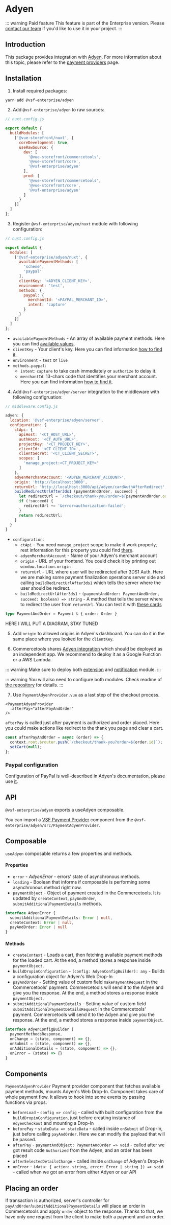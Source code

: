 # Adyen <Badge text="Enterprise" type="info" />

::: warning Paid feature
This feature is part of the Enterprise version. Please [contact our team](https://www.vuestorefront.io/contact/sales) if you'd like to use it in your project.
:::

## Introduction

This package provides integration with [Adyen](https://www.adyen.com/). For more information about this topic, please refer to the [payment providers](../guide/checkout.html#payment-providers) page.

## Installation

1. Install required packages:

```sh
yarn add @vsf-enterprise/adyen
```

2. Add `@vsf-enterprise/adyen` to raw sources:
```js
// nuxt.config.js

export default {
  buildModules: [
    ['@vue-storefront/nuxt', {
      coreDevelopment: true,
      useRawSource: {
        dev: [
          '@vue-storefront/commercetools',
          '@vue-storefront/core',
          '@vsf-enterprise/adyen'
        ],
        prod: [
          '@vue-storefront/commercetools',
          '@vue-storefront/core',
          '@vsf-enterprise/adyen'
        ]
      }
    }]
  ]
};
```

3. Register `@vsf-enterprise/adyen/nuxt` module with following configuration:

```js
// nuxt.config.js

export default {
  modules: [
    ['@vsf-enterprise/adyen/nuxt', {
      availablePaymentMethods: [
        'scheme',
        'paypal'
      ],
      clientKey: '<ADYEN_CLIENT_KEY>',
      environment: 'test',
      methods: {
        paypal: {
          merchantId: '<PAYPAL_MERCHANT_ID>',
          intent: 'capture'
        }
      }
    }]
  ]
};
```

* `availablePaymentMethods` - An array of available payment methods. Here you can find [available values](https://docs.adyen.com/payment-methods).
* `clientKey` - Your client's key. Here you can find information [how to find it](https://docs.adyen.com/development-resources/client-side-authentication#get-your-client-key).
* `environment` - `test` or `live`
* `methods.paypal`:
  * `intent`: `capture` to take cash immediately or `authorize` to delay it.
  * `merchantId`: 13-chars code that identifies your merchant account. Here you can find information [how to find it](https://www.paypal.com/us/smarthelp/article/FAQ3850).


4. Add `@vsf-enterprise/adyen/server` integration to the middleware with following configruation:
```js
// middleware.config.js

adyen: {
  location: '@vsf-enterprise/adyen/server',
  configuration: {
    ctApi: {
      apiHost: '<CT_HOST_URL>',
      authHost: '<CT_AUTH_URL>',
      projectKey: '<CT_PROJECT_KEY>',
      clientId: '<CT_CLIENT_ID>',
      clientSecret: '<CT_CLIENT_SECRET>',
      scopes: [
        'manage_project:<CT_PROJECT_KEY>'
      ]
    },
    adyenMerchantAccount: '<ADYEN_MERCHANT_ACCOUNT>',
    origin: 'http://localhost:3000',
    returnUrl: 'http://localhost:3000/api/adyen/cardAuthAfterRedirect',
    buildRedirectUrlAfter3ds1 (paymentAndOrder, succeed) {
      let redirectUrl = `/checkout/thank-you?order=${paymentAndOrder.order.id}`;
      if (!succeed) {
        redirectUrl += '&error=authorization-failed';
      }
      return redirectUrl;
    }
  }
}
```

* `configuration`:
  * `ctApi` - You need `manage_project` scope to make it work properly, rest information for this property you could find [there](../commercetools/getting-started.html#configuring-your-commercetools-integration).
  * `adyenMerchantAccount` - Name of your Adyen's merchant account
  * `origin` - URL of your frontend. You could check it by printing out `window.location.origin`
  * `returnUrl` - URL where user will be redirected after 3DS1 Auth. Here we are making some payment finalization operations server side and calling `buildRedirectUrlAfter3ds1` which tells the server where the user should be redirect.
  * `buildRedirectUrlAfter3ds1` - `(paymentAndOrder: PaymentAndOrder, succeed: boolean) => string` - A method that tells the server where to redirect the user from `returnUrl`. You can test it with [these cards](https://docs.adyen.com/development-resources/test-cards/test-card-numbers#test-3d-secure-authentication)

```ts
type PaymentAndOrder = Payment & { order: Order }
```

HERE I WILL PUT A DIAGRAM, STAY TUNED


5. Add `origin` to allowed origins in Adyen's dashboard. You can do it in the same place where you looked for the `clientKey`.

6. Commercetools shares [Adyen integration](https://github.com/commercetools/commercetools-adyen-integration) which should be deployed as an independent app. We recommend to deploy it as a Google Function or a AWS Lambda.

::: warning
Make sure to deploy both [extension](https://github.com/commercetools/commercetools-adyen-integration/tree/master/extension) and [notification](https://github.com/commercetools/commercetools-adyen-integration/tree/master/notification) module.
:::

::: warning
You will also need to configure both modules. Check readme of [the repository](https://github.com/commercetools/commercetools-adyen-integration) for details.
:::

7. Use `PaymentAdyenProvider.vue` as a last step of the checkout process.
```vue
<PaymentAdyenProvider
  :afterPay="afterPayAndOrder"
/>
```

`afterPay` is called just after payment is authorized and order placed. Here you could make actions like redirect to the thank you page and clear a cart.
```js
const afterPayAndOrder = async (order) => {
  context.root.$router.push(`/checkout/thank-you?order=${order.id}`);
  setCart(null);
};
```

### Paypal configuration
Configuration of PayPal is well-described in Adyen's documentation, please use [it](https://docs.adyen.com/payment-methods/paypal/web-drop-in).

## API
`@vsf-enterprise/adyen` exports a useAdyen composable.

You can import a [VSF Payment Provider](../commercetools/getting-started.html#configuring-your-commercetools-integration) component from the `@vsf-enterprise/adyen/src/PaymentAdyenProvider`.

## Composable
`useAdyen` composable returns a few properties and methods.

#### Properties
* `error` - _AdyenError_ - errors' state of asynchronous methods.
* `loading` - Boolean that informs if composable is performing some asynchronous method right now.
* `paymentObject` - Object of payment created in the Commercetools. It is updated by `createContext`, `payAndOrder`, `submitAdditionalPaymentDetails` methods.

```ts
interface AdyenError {
  submitAdditionalPaymentDetails: Error | null,
  createContext: Error | null,
  payAndOrder: Error | null
}
```

#### Methods
* `createContext` - Loads a cart, then fetching available payment methods for the loaded cart. At the end, a method stores a response inside `paymentObject`.
* `buildDropinConfiguration` - `(config: AdyenConfigBuilder): any` - Builds a configuration object for Adyen's Web Drop-In
* `payAndOrder` - Setting value of custom field `makePaymentRequest` in the Commercetools' payment. Commercetools will send it to the Adyen and give you the response. At the end, a method stores a response inside `paymentObject`.
* `submitAdditionalPaymentDetails` - Setting value of custom field `submitAdditionalPaymentDetailsRequest` in the Commercetools' payment. Commercetools will send it to the Adyen and give you the response. At the end, a method stores a response inside `paymentObject`.

```ts
interface AdyenConfigBuilder {
  paymentMethodsResponse,
  onChange = (state, component) => {},
  onSubmit = (state, component) => {},
  onAdditionalDetails = (state, component) => {},
  onError = (state) => {}
}
```


## Components
`PaymentAdyenProvider`
Payment provider component that fetches available payment methods, mounts Adyen's Web Drop-In. Component takes care of whole payment flow. It allows to hook into some events by passing functions via props.
* `beforeLoad` - `config => config` - called with built configuration from the `buildDropinConfiguration`, just before creating instance of `AdyenCheckout` and mounting a Drop-In
* `beforePay` - `stateData => stateData` - called inside `onSubmit` of Drop-In, just before calling `payAndOrder`. Here we can modify the payload that will be passed.
* `afterPay` - `paymentAndObject: PaymentAndOrder => void` - called after we got result code `Authorized` from the Adyen, and an order has been placed
* `afterSelectedDetailsChange` - called inside `onChange` of Adyen's Drop-In
* `onError` - `(data: { action: string, error: Error | string }) => void` - called when we got an error from either Adyen or our API

## Placing an order
If transaction is authorized, server's controller for `payAndOrder`/`submitAdditionalPaymentDetails` will place an order in Commercetools and apply `order` object to the response. Thanks to that, we have only one request from the client to make both a payment and an order.